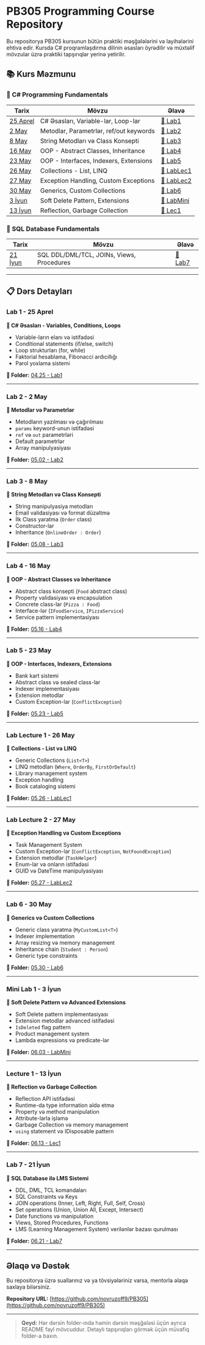# PB305 Programming Course Repository

Bu repositorya PB305 kursunun bütün praktiki məşğələlərini və layihələrini ehtiva edir. Kursda C# proqramlaşdırma dilinin əsasları öyrədilir və müxtəlif mövzular üzrə praktiki tapşırıqlar yerinə yetirilir.

## 📚 Kurs Məzmunu

### 🔹 C# Programming Fundamentals

| Tarix | Mövzu | Əlavə |
|-------|--------|-------|
| [25 Aprel](#lab-1---25-aprel) | C# Əsasları, Variable-lar, Loop-lar | [📁 Lab1](./04.25%20-%20Lab1) |
| [2 May](#lab-2---2-may) | Metodlar, Parametrlər, ref/out keywords | [📁 Lab2](./05.02%20-%20Lab2) |
| [8 May](#lab-3---8-may) | String Metodları və Class Konsepti | [📁 Lab3](./05.08%20-%20Lab3) |
| [16 May](#lab-4---16-may) | OOP - Abstract Classes, Inheritance | [📁 Lab4](./05.16%20-%20Lab4) |
| [23 May](#lab-5---23-may) | OOP - Interfaces, Indexers, Extensions | [📁 Lab5](./05.23%20-%20Lab5) |
| [26 May](#lab-lecture-1---26-may) | Collections - List, LINQ | [📁 LabLec1](./05.26%20-%20LabLec1) |
| [27 May](#lab-lecture-2---27-may) | Exception Handling, Custom Exceptions | [📁 LabLec2](./05.27%20-%20LabLec2) |
| [30 May](#lab-6---30-may) | Generics, Custom Collections | [📁 Lab6](./05.30%20-%20Lab6) |
| [3 İyun](#mini-lab-1---3-iyun) | Soft Delete Pattern, Extensions | [📁 LabMini](./06.03%20-%20LabMini) |
| [13 İyun](#lecture-1---13-iyun) | Reflection, Garbage Collection | [📁 Lec1](./06.13%20-%20Lec1) |

### 🔹 SQL Database Fundamentals

| Tarix | Mövzu | Əlavə |
|-------|--------|-------|
| [21 İyun](#lab-7---21-iyun) | SQL DDL/DML/TCL, JOINs, Views, Procedures | [📁 Lab7](./06.21%20-%20Lab7) |

---

## 📋 Dərs Detayları

### Lab 1 - 25 Aprel
**📖 C# Əsasları - Variables, Conditions, Loops**
- Variable-ların elanı və istifadəsi
- Conditional statements (if/else, switch)
- Loop strukturları (for, while)
- Faktorial hesablama, Fibonacci ardıcıllığı
- Parol yoxlama sistemi

**🔗 Folder:** [04.25 - Lab1](./04.25%20-%20Lab1)

---

### Lab 2 - 2 May
**📖 Metodlar və Parametrlər**
- Metodların yazılması və çağırılması
- `params` keyword-unun istifadəsi
- `ref` və `out` parametrləri
- Default parametrlər
- Array manipulyasiyası

**🔗 Folder:** [05.02 - Lab2](./05.02%20-%20Lab2)

---

### Lab 3 - 8 May
**📖 String Metodları və Class Konsepti**
- String manipulyasiya metodları
- Email validasiyası və format düzəltmə
- İlk Class yaratma (`Order` class)
- Constructor-lar
- Inheritance (`OnlineOrder : Order`)

**🔗 Folder:** [05.08 - Lab3](./05.08%20-%20Lab3)

---

### Lab 4 - 16 May
**📖 OOP - Abstract Classes və Inheritance**
- Abstract class konsepti (`Food` abstract class)
- Property validasiyası və encapsulation
- Concrete class-lar (`Pizza : Food`)
- Interface-lər (`IFoodService`, `IPizzaService`)
- Service pattern implementasiyası

**🔗 Folder:** [05.16 - Lab4](./05.16%20-%20Lab4)

---

### Lab 5 - 23 May
**📖 OOP - Interfaces, Indexers, Extensions**
- Bank kart sistemi
- Abstract class və sealed class-lar
- Indexer implementasiyası
- Extension metodlar
- Custom Exception-lar (`ConflictException`)

**🔗 Folder:** [05.23 - Lab5](./05.23%20-%20Lab5)

---

### Lab Lecture 1 - 26 May
**📖 Collections - List və LINQ**
- Generic Collections (`List<T>`)
- LINQ metodları (`Where`, `OrderBy`, `FirstOrDefault`)
- Library management system
- Exception handling
- Book cataloging sistemi

**🔗 Folder:** [05.26 - LabLec1](./05.26%20-%20LabLec1)

---

### Lab Lecture 2 - 27 May
**📖 Exception Handling və Custom Exceptions**
- Task Management System
- Custom Exception-lar (`ConflictException`, `NotFoundException`)
- Extension metodlar (`TaskHelper`)
- Enum-lar və onların istifadəsi
- GUID və DateTime manipulyasiyası

**🔗 Folder:** [05.27 - LabLec2](./05.27%20-%20LabLec2)

---

### Lab 6 - 30 May
**📖 Generics və Custom Collections**
- Generic class yaratma (`MyCustomList<T>`)
- Indexer implementation
- Array resizing və memory management
- Inheritance chain (`Student : Person`)
- Generic type constraints

**🔗 Folder:** [05.30 - Lab6](./05.30%20-%20Lab6)

---

### Mini Lab 1 - 3 İyun
**📖 Soft Delete Pattern və Advanced Extensions**
- Soft Delete pattern implementasiyası
- Extension metodlar advanced istifadəsi
- `IsDeleted` flag pattern
- Product management system
- Lambda expressions və predicate-lər

**🔗 Folder:** [06.03 - LabMini](./06.03%20-%20LabMini)

---

### Lecture 1 - 13 İyun
**📖 Reflection və Garbage Collection**
- Reflection API istifadəsi
- Runtime-da type information əldə etmə
- Property və method manipulation
- Attribute-larla işləmə
- Garbage Collection və memory management
- `using` statement və IDisposable pattern

**🔗 Folder:** [06.13 - Lec1](./06.13%20-%20Lec1)

---

### Lab 7 - 21 İyun
**📖 SQL Database ilə LMS Sistemi**
- DDL, DML, TCL komandaları
- SQL Constraints və Keys
- JOIN operations (Inner, Left, Right, Full, Self, Cross)
- Set operations (Union, Union All, Except, Intersect)
- Date functions və manipulation
- Views, Stored Procedures, Functions
- LMS (Learning Management System) verilənlər bazası qurulması

**🔗 Folder:** [06.21 - Lab7](./06.21%20-%20Lab7)

---

##  Əlaqə və Dəstək

Bu repositorya üzrə suallarınız və ya tövsiyələriniz varsa, mentorla əlaqə saxlaya bilərsiniz.

**Repository URL:** [https://github.com/novruzoff9/PB305](https://github.com/novruzoff9/PB305)

---

> **Qeyd:** Hər dərsin folder-ında həmin dərsin məşğələsi üçün ayrıca README fayl mövcuddur. Detaylı tapşırıqları görmək üçün müvafiq folder-a baxın.